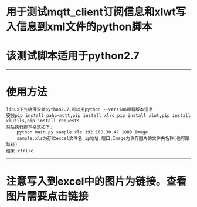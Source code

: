 用于测试mqtt_client订阅信息和xlwt写入信息到xml文件的python脚本
========================================
# 该测试脚本适用于python2.7
****
# 使用方法
    linux下先确保安装python2.7,可以用python --version禅看版本信息
    安装pip install paho-mqtt,pip install xlrd,pip install xlwt,pip install xlutils,pip install requests
    然后执行脚本格式如下:
        python main.py sample.xls 192.168.30.47 1883 Image
        sample.xls为存贮excel文件名 ip地址,端口,Image为保存图片的文件夹名称(也可跟路径)
    结束:ctrl+c
****
# 注意写入到excel中的图片为链接。查看图片需要点击链接
